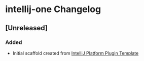 <!-- Keep a Changelog guide -> https://keepachangelog.com -->

# intellij-one Changelog

## [Unreleased]
### Added
- Initial scaffold created from [IntelliJ Platform Plugin Template](https://github.com/JetBrains/intellij-platform-plugin-template)
